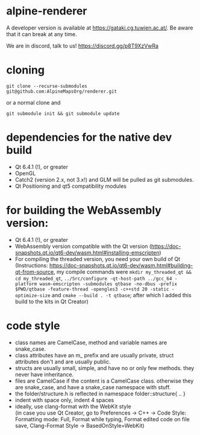 # alpine-renderer
A developer version is available at https://gataki.cg.tuwien.ac.at/. Be aware that it can break at any time.

We are in discord, talk to us!
https://discord.gg/p8T9XzVwRa

# cloning
`git clone --recurse-submodules git@github.com:AlpineMapsOrg/renderer.git`

or a normal clone and

`git submodule init && git submodule update`

# dependencies for the native dev build
* Qt 6.4.1 (!), or greater
* OpenGL
* Catch2 (version 2.x, not 3.x!) and GLM will be pulled as git submodules.
* Qt Positioning and qt5 compatibility modules

# for building the WebAssembly version:
* Qt 6.4.1 (!), or greater
* WebAssembly version compatible with the Qt version (https://doc-snapshots.qt.io/qt6-dev/wasm.html#installing-emscripten)
* For compiling the threaded version, you need your own build of Qt (Instructions: https://doc-snapshots.qt.io/qt6-dev/wasm.html#building-qt-from-source, my compile commands were `mkdir my_threaded_qt && cd my_threaded_qt`, `../Src/configure -qt-host-path ../gcc_64 -platform wasm-emscripten -submodules qtbase -no-dbus -prefix $PWD/qtbase -feature-thread -opengles3 -c++std 20 -static -optimize-size` and `cmake --build . -t qtbase`; after which I added this build to the kits in Qt Creator)

# code style
* class names are CamelCase, method and variable names are snake_case.
* class attributes have an m_ prefix and are usually private, struct attributes don't and are usually public.
* structs are usually small, simple, and have no or only few methods. they never have inheritance.
* files are CamelCase if the content is a CamelCase class. otherwise they are snake_case, and have a snake_case namespace with stuff.
* the folder/structure.h is reflected in namespace folder::structure{ .. }
* indent with space only, indent 4 spaces
* ideally, use clang-format with the WebKit style  
  (in case you use Qt Creator, go to Preferences -> C++ -> Code Style: Formatting mode: Full, Format while typing, Format edited code on file save, Clang-Format Style -> BasedOnStyle=WebKit)


